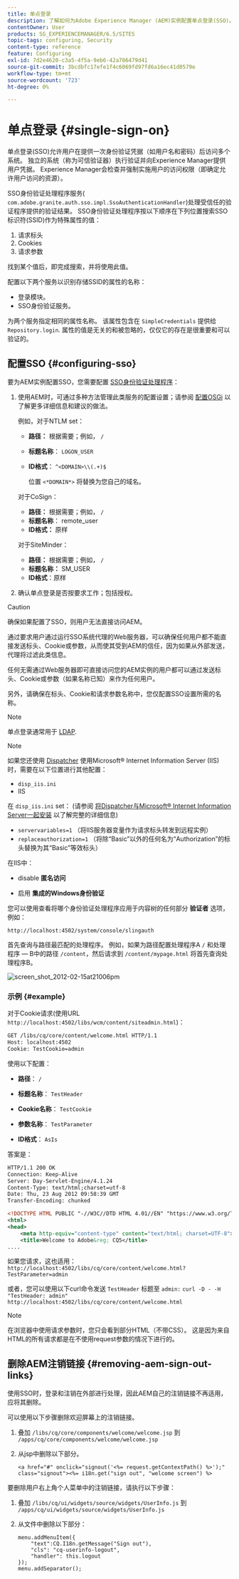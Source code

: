 ```yaml
---
title: 单点登录
description: 了解如何为Adobe Experience Manager (AEM)实例配置单点登录(SSO)。
contentOwner: User
products: SG_EXPERIENCEMANAGER/6.5/SITES
topic-tags: configuring, Security
content-type: reference
feature: Configuring
exl-id: 7d2e4620-c3a5-4f5a-9eb6-42a706479d41
source-git-commit: 3bcdbfc17efe1f4c6069fd97fd6a16ec41d0579e
workflow-type: tm+mt
source-wordcount: '723'
ht-degree: 0%

---
```


# 单点登录 {#single-sign-on}

单点登录(SSO)允许用户在提供一次身份验证凭据（如用户名和密码）后访问多个系统。 独立的系统（称为可信验证器）执行验证并向Experience Manager提供用户凭据。 Experience Manager会检查并强制实施用户的访问权限（即确定允许用户访问的资源）。

SSO身份验证处理程序服务( `com.adobe.granite.auth.sso.impl.SsoAuthenticationHandler`)处理受信任的验证程序提供的验证结果。 SSO身份验证处理程序按以下顺序在下列位置搜索SSO标识符(SSID)作为特殊属性的值：

1. 请求标头
1. Cookies
1. 请求参数

找到某个值后，即完成搜索，并将使用此值。

配置以下两个服务以识别存储SSID的属性的名称：

* 登录模块。
* SSO身份验证服务。

为两个服务指定相同的属性名称。 该属性包含在 `SimpleCredentials` 提供给 `Repository.login`. 属性的值是无关的和被忽略的，仅仅它的存在是很重要和可以验证的。

## 配置SSO {#configuring-sso}

要为AEM实例配置SSO，您需要配置 [SSO身份验证处理程序](/help/sites-deploying/osgi-configuration-settings.md#adobegranitessoauthenticationhandler)：

1. 使用AEM时，可通过多种方法管理此类服务的配置设置；请参阅 [配置OSGi](/help/sites-deploying/configuring-osgi.md) 以了解更多详细信息和建议的做法。

   例如，对于NTLM set：

   * **路径：** 根据需要；例如， `/`
   * **标题名称**： `LOGON_USER`
   * **ID格式**： `^<DOMAIN>\\(.+)$`

     位置 `<*DOMAIN*>` 将替换为您自己的域名。

   对于CoSign：

   * **路径：** 根据需要；例如， `/`
   * **标题名称**： remote_user
   * **ID格式：** 原样

   对于SiteMinder：

   * **路径：** 根据需要；例如， `/`
   * **标题名称：** SM_USER
   * **ID格式**：原样

1. 确认单点登录是否按要求工作；包括授权。

>[!CAUTION]
>
>确保如果配置了SSO，则用户无法直接访问AEM。
>
>通过要求用户通过运行SSO系统代理的Web服务器，可以确保任何用户都不能直接发送标头、Cookie或参数，从而使其受到AEM的信任，因为如果从外部发送，代理将过滤此类信息。
>
>任何无需通过Web服务器即可直接访问您的AEM实例的用户都可以通过发送标头、Cookie或参数（如果名称已知）来作为任何用户。
>
>另外，请确保在标头、Cookie和请求参数名称中，您仅配置SSO设置所需的名称。
>

>[!NOTE]
>
>单点登录通常用于 [LDAP](/help/sites-administering/ldap-config.md).

>[!NOTE]
>
>如果您还使用 [Dispatcher](https://experienceleague.adobe.com/docs/experience-manager-dispatcher/using/dispatcher.html) 使用Microsoft® Internet Information Server (IIS)时，需要在以下位置进行其他配置：
>
* `disp_iis.ini`
* IIS
>
在 `disp_iis.ini` set： (请参阅 [将Dispatcher与Microsoft® Internet Information Server一起安装](https://experienceleague.adobe.com/docs/experience-manager-dispatcher/using/getting-started/dispatcher-install.html#microsoft-internet-information-server) 以了解完整的详细信息)
>
* `servervariables=1` （将IIS服务器变量作为请求标头转发到远程实例）
* `replaceauthorization=1` （将除“Basic”以外的任何名为“Authorization”的标头替换为其“Basic”等效标头）
>
在IIS中：
>
* disable **匿名访问**
>
* 启用 **集成的Windows身份验证**
>

您可以使用查看将哪个身份验证处理程序应用于内容树的任何部分 **验证者** 选项，例如：

`http://localhost:4502/system/console/slingauth`

首先查询与路径最匹配的处理程序。 例如，如果为路径配置处理程序A `/` 和处理程序 — B中的路径 `/content`，然后请求到 `/content/mypage.html` 将首先查询处理程序B。

![screen_shot_2012-02-15at21006pm](assets/screen_shot_2012-02-15at21006pm.png)

### 示例 {#example}

对于Cookie请求(使用URL `http://localhost:4502/libs/wcm/content/siteadmin.html`)：

```xml
GET /libs/cq/core/content/welcome.html HTTP/1.1
Host: localhost:4502
Cookie: TestCookie=admin
```

使用以下配置：

* **路径**： `/`

* **标题名称**： `TestHeader`

* **Cookie名称**： `TestCookie`

* **参数名称**： `TestParameter`

* **ID格式**： `AsIs`

答案是：

```xml
HTTP/1.1 200 OK
Connection: Keep-Alive
Server: Day-Servlet-Engine/4.1.24
Content-Type: text/html;charset=utf-8
Date: Thu, 23 Aug 2012 09:58:39 GMT
Transfer-Encoding: chunked

<!DOCTYPE HTML PUBLIC "-//W3C//DTD HTML 4.01//EN" "https://www.w3.org/TR/html4/strict.dtd">
<html>
<head>
    <meta http-equiv="content-type" content="text/html; charset=UTF-8">
    <title>Welcome to Adobe&reg; CQ5</title>
....
```

如果您请求，这也适用：
`http://localhost:4502/libs/cq/core/content/welcome.html?TestParameter=admin`

或者，您可以使用以下curl命令发送 `TestHeader` 标题至 `admin:`
`curl -D - -H "TestHeader: admin" http://localhost:4502/libs/cq/core/content/welcome.html`

>[!NOTE]
>
在浏览器中使用请求参数时，您只会看到部分HTML（不带CSS）。 这是因为来自HTML的所有请求都是在不使用request参数的情况下进行的。

## 删除AEM注销链接 {#removing-aem-sign-out-links}

使用SSO时，登录和注销在外部进行处理，因此AEM自己的注销链接不再适用，应将其删除。

可以使用以下步骤删除欢迎屏幕上的注销链接。

1. 叠加 `/libs/cq/core/components/welcome/welcome.jsp` 到 `/apps/cq/core/components/welcome/welcome.jsp`
1. 从jsp中删除以下部分。

   `<a href="#" onclick="signout('<%= request.getContextPath() %>');" class="signout"><%= i18n.get("sign out", "welcome screen") %>`

要删除用户右上角个人菜单中的注销链接，请执行以下步骤：

1. 叠加 `/libs/cq/ui/widgets/source/widgets/UserInfo.js` 到 `/apps/cq/ui/widgets/source/widgets/UserInfo.js`

1. 从文件中删除以下部分：

   ```
   menu.addMenuItem({
       "text":CQ.I18n.getMessage("Sign out"),
       "cls": "cq-userinfo-logout",
       "handler": this.logout
   });
   menu.addSeparator();
   ```
